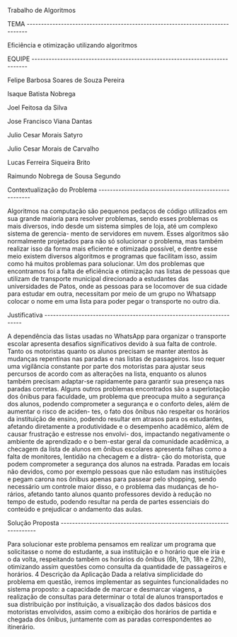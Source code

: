Trabalho de Algoritmos

TEMA ------------------------------------------------------------------------------

Eficiência e otimização utilizando algoritmos

EQUIPE ----------------------------------------------------------------------------

Felipe Barbosa Soares de Souza Pereira

Isaque Batista Nobrega

Joel Feitosa da Silva

Jose Francisco Viana Dantas

Julio Cesar Morais Satyro

Julio Cesar Morais de Carvalho

Lucas Ferreira Siqueira Brito

Raimundo Nobrega de Sousa Segundo

Contextualização do Problema ------------------------------------------------------

Algoritmos na computação são pequenos pedaços de código utilizados em sua
grande maioria para resolver problemas, sendo esses problemas os mais diversos,
indo desde um sistema simples de loja, até um complexo sistema de gerencia-
mento de servidores em nuvem. Esses algoritmos são normalmente projetados
para não só solucionar o problema, mas também realizar isso da forma mais
eficiente e otimizada possível, e dentre esse meio existem diversos algoritmos e
programas que facilitam isso, assim como há muitos problemas para solucionar.
Um dos problemas que encontramos foi a falta de eficiência e otimização nas
listas de pessoas que utilizam de transporte municipal direcionado a estudantes
das universidades de Patos, onde as pessoas para se locomover de sua cidade
para estudar em outra, necessitam por meio de um grupo no Whatsapp colocar
o nome em uma lista para poder pegar o transporte no outro dia.

Justificativa ----------------------------------------------------------------------

A dependência das listas usadas no WhatsApp para organizar o transporte
escolar apresenta desafios significativos devido à sua falta de controle. Tanto os
motoristas quanto os alunos precisam se manter atentos às mudanças repentinas
nas paradas e nas listas de passageiros. Isso requer uma vigilância constante por
parte dos motoristas para ajustar seus percursos de acordo com as alterações
na lista, enquanto os alunos também precisam adaptar-se rapidamente para
garantir sua presença nas paradas corretas.
Alguns outros problemas encontrados são a superlotação dos ônibus para
faculdade, um problema que preocupa muito a segurança dos alunos, podendo
comprometer a segurança e o conforto deles, além de aumentar o risco de aciden-
tes, o fato dos ônibus não respeitar os horários da instituição de ensino, podendo
resultar em atrasos para os estudantes, afetando diretamente a produtividade
e o desempenho acadêmico, além de causar frustração e estresse nos envolvi-
dos, impactando negativamente o ambiente de aprendizado e o bem-estar geral
da comunidade acadêmica, a checagem da lista de alunos em ônibus escolares
apresenta falhas como a falta de monitores, lentidão na checagem e a distra-
ção do motorista, que podem comprometer a segurança dos alunos na estrada.
Paradas em locais não devidos, como por exemplo pessoas que não estudam
nas instituições e pegam carona nos ônibus apenas para passear pelo shopping,
sendo necessário um controle maior disso, e o problema das mudanças de ho-
rários, afetando tanto alunos quanto professores devido à redução no tempo de
estudo, podendo resultar na perda de partes essenciais do conteúdo e prejudicar
o andamento das aulas.

Solução Proposta ---------------------------------------------------------------------

Para solucionar este problema pensamos em realizar um programa que solicitasse
o nome do estudante, a sua instituição e o horário que ele iria e o da volta,
respeitando também os horários do ônibus (6h, 12h, 18h e 22h), otimizando
assim questões como consulta da quantidade de passageiros e horários.
4 Descrição da Aplicação
Dada a relativa simplicidade do problema em questão, iremos implementar
as seguintes funcionalidades no sistema proposto: a capacidade de marcar e
desmarcar viagens, a realização de consultas para determinar o total de alunos
transportados e sua distribuição por instituição, a visualização dos dados básicos
dos motoristas envolvidos, assim como a exibição dos horários de partida e
chegada dos ônibus, juntamente com as paradas correspondentes ao itinerário.
